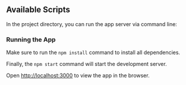 ## Available Scripts

In the project directory, you can run the app server via command line:

### Running the App

Make sure to run the `npm install` command to install all dependencies.

Finally, the `npm start` command will start the development server.

Open [http://localhost:3000](http://localhost:3000) to view the app in the browser.
